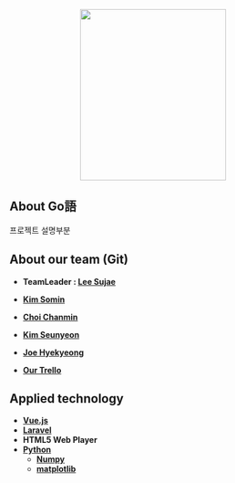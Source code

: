 <p align="center"><img src="http://drive.google.com/uc?export=view&id=1PVrupg82ff6II69Mk7s50k5Vp2q3FrxY" width="256" height="300" onclick="false"></p>

## About Go語

프로젝트 설명부분

## About our team (Git)

- **TeamLeader : [Lee Sujae](https://github.com/must012)**
- **[Kim Somin](https://github.com/KSMING94)**
- **[Choi Chanmin](https://github.com/dnfltkxkd123)**
- **[Kim Seunyeon](https://github.com/kimseungyeon2)**
- **[Joe Hyekyeong](https://github.com/joehyekyeong)**

- **[Our Trello](https://trello.com/b/jK7QedcP/capston)**

## Applied technology
- **[Vue.js](https://vuejs.org/)**
- **[Laravel](https://laravel.com/)**
- **HTML5 Web Player**
- **[Python](https://www.python.org/)**
  - **[Numpy](http://www.numpy.org/)**
  - **[matplotlib](https://matplotlib.org/)**

